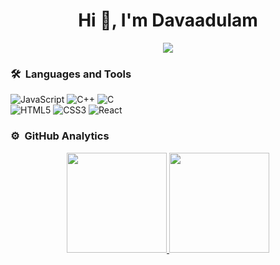 
<h1 align="center">Hi 👋, I'm Davaadulam</h1>
	
<p align="center">
  <img src="https://komarev.com/ghpvc/?username=davaadulam1000&color=blueviolet&style=flat">
</p>
	
### 🛠 &nbsp;Languages and Tools

![JavaScript](https://img.shields.io/badge/-JavaScript-%23F7DF1C?style=for-the-badge&logo=javascript&logoColor=000000&labelColor=%23F7DF1C&color=%23FFCE5A)
![C++](https://img.shields.io/badge/C%2B%2B-00599C?style=for-the-badge&logo=c%2B%2B&logoColor=white)
![C](https://img.shields.io/badge/C-00599C?style=for-the-badge&logo=c&logoColor=white)
<br>
![HTML5](https://img.shields.io/badge/-HTML5-%23E44D27?style=for-the-badge&logo=html5&logoColor=ffffff)
![CSS3](https://img.shields.io/badge/-CSS3-%231572B6?style=for-the-badge&logo=css3)
![React](https://img.shields.io/badge/-React-61DAFB?style=for-the-badge&logo=react&logoColor=ffffff)




### ⚙️ &nbsp;GitHub Analytics

<p align="center">
<a href="https://github.com/Davaadulam1000">
  <img height="160em" src="https://github-readme-stats-eight-theta.vercel.app/api?username=Davaadulam1000&show_icons=true&theme=algolia&include_all_commits=true&count_private=true"/>
  <img height="160em" src="https://github-readme-stats-eight-theta.vercel.app/api/top-langs/?username=Davaadulam1000&layout=compact&langs_count=8&theme=algolia"/>
</a>
</p>
